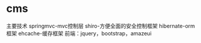 # cms
主要技术
springmvc-mvc控制层
shiro-方便全面的安全控制框架
hibernate-orm框架
ehcache-缓存框架
前端：jquery，bootstrap，amazeui
